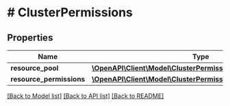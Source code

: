 # # ClusterPermissions

## Properties

Name | Type | Description | Notes
------------ | ------------- | ------------- | -------------
**resource_pool** | [**\OpenAPI\Client\Model\ClusterPermissionsResourcePool**](ClusterPermissionsResourcePool.md) |  | [optional]
**resource_permissions** | [**\OpenAPI\Client\Model\ClusterPermissionsResourcePermissions**](ClusterPermissionsResourcePermissions.md) |  | [optional]

[[Back to Model list]](../../README.md#models) [[Back to API list]](../../README.md#endpoints) [[Back to README]](../../README.md)
